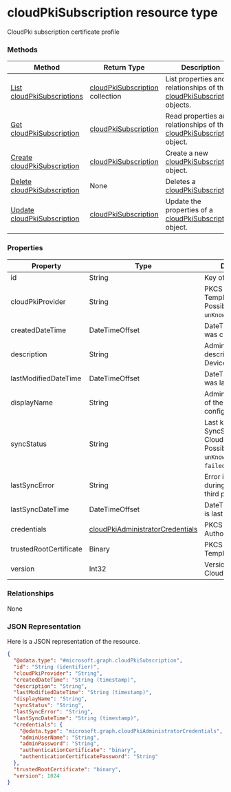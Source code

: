 # cloudPkiSubscription resource type

CloudPki subscription certificate profile
### Methods
|Method|Return Type|Description|
|---|---|---|
|[List cloudPkiSubscriptions](../api/cloudPkiSubscription_list.md)|[cloudPkiSubscription](cloudPkiSubscription.md) collection|List properties and relationships of the [cloudPkiSubscription](../resource/cloudPkiSubscription.md) objects.|
|[Get cloudPkiSubscription](../api/cloudPkiSubscription_get.md)|[cloudPkiSubscription](cloudPkiSubscription.md)|Read properties and relationships of the [cloudPkiSubscription](../resource/cloudPkiSubscription.md) object.|
|[Create cloudPkiSubscription](../api/cloudPkiSubscription_create.md)|[cloudPkiSubscription](cloudPkiSubscription.md)|Create a new [cloudPkiSubscription](../resource/cloudPkiSubscription.md) object.|
|[Delete cloudPkiSubscription](../api/cloudPkiSubscription_delete.md)|None|Deletes a [cloudPkiSubscription](../resource/cloudPkiSubscription.md).|
|[Update cloudPkiSubscription](../api/cloudPkiSubscription_update.md)|[cloudPkiSubscription](cloudPkiSubscription.md)|Update the properties of a [cloudPkiSubscription](../resource/cloudPkiSubscription.md) object.|

### Properties
|Property|Type|Description|
|---|---|---|
|id|String|Key of the entity.|
|cloudPkiProvider|String|PKCS Certificate Template Name Possible values are: `unKnown`, `symantec`.|
|createdDateTime|DateTimeOffset|DateTime the object was created.|
|description|String|Admin provided description of the Device Configuration.|
|lastModifiedDateTime|DateTimeOffset|DateTime the object was last modified.|
|displayName|String|Admin provided name of the device configuration.|
|syncStatus|String|Last known SyncStatus of CloudPkiSubscription Possible values are: `unKnown`, `succeeded`, `failed`.|
|lastSyncError|String|Error if occurred during last sync from third party CAs|
|lastSyncDateTime|DateTimeOffset|DateTime certificate is last updated|
|credentials|[cloudPkiAdministratorCredentials](cloudPkiAdministratorCredentials.md)|PKCS Certification Authority Name|
|trustedRootCertificate|Binary|PKCS Certificate Template Name|
|version|Int32|Version of the CloudPkiSubscription.|

### Relationships
None
### JSON Representation
Here is a JSON representation of the resource.
<!-- {
  "blockType": "resource",
  "keyProperty": "id",
  "@odata.type": "microsoft.graph.cloudPkiSubscription"
}
-->
```json
{
  "@odata.type": "#microsoft.graph.cloudPkiSubscription",
  "id": "String (identifier)",
  "cloudPkiProvider": "String",
  "createdDateTime": "String (timestamp)",
  "description": "String",
  "lastModifiedDateTime": "String (timestamp)",
  "displayName": "String",
  "syncStatus": "String",
  "lastSyncError": "String",
  "lastSyncDateTime": "String (timestamp)",
  "credentials": {
    "@odata.type": "microsoft.graph.cloudPkiAdministratorCredentials",
    "adminUserName": "String",
    "adminPassword": "String",
    "authenticationCertificate": "binary",
    "authenticationCertificatePassword": "String"
  },
  "trustedRootCertificate": "binary",
  "version": 1024
}
```

